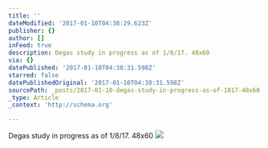 ```yaml
---
title: ''
dateModified: '2017-01-10T04:38:29.623Z'
publisher: {}
author: []
inFeed: true
description: Degas study in progress as of 1/8/17. 48x60
via: {}
datePublished: '2017-01-10T04:38:31.598Z'
starred: false
datePublishedOriginal: '2017-01-10T04:38:31.598Z'
sourcePath: _posts/2017-01-10-degas-study-in-progress-as-of-1817-48x60.md
_type: Article
_context: 'http://schema.org'

---
```

Degas study in progress as of 1/8/17\. 48x60
![](https://the-grid-user-content.s3-us-west-2.amazonaws.com/b5914f4e-a8ba-450b-bcbc-2b28364a0be5.jpg)